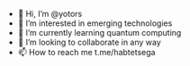 - 👋 Hi, I’m @yotors
- 👀 I’m interested in emerging technologies
- 🌱 I’m currently learning quantum computing
- 💞️ I’m looking to collaborate in any way
- 📫 How to reach me t.me/habtetsega

<!---
yotors/yotors is a ✨ special ✨ repository because its `README.md` (this file) appears on your GitHub profile.
You can click the Preview link to take a look at your changes.
--->
